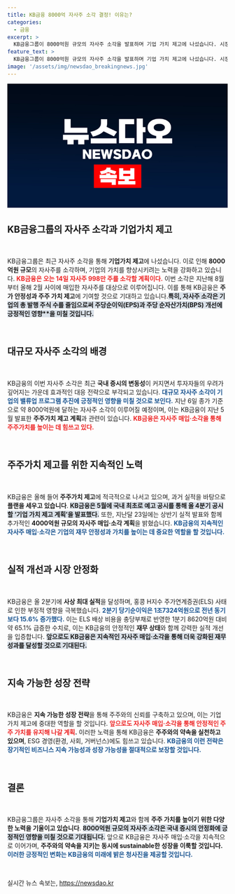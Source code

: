 ```yaml
---
title: KB금융 8000억 자사주 소각 결정! 이유는?
categories:
  - 금융
excerpt: >
  KB금융그룹이 8000억원 규모의 자사주 소각을 발표하며 기업 가치 제고에 나섰습니다. 시장 안정화 기대감 속에 주주 가치를 높일 전략을 세우고 있는 KB금융, 그 뒤에 숨은 이야기와 향후 계획을 확인해보세요!
feature_text: >
  KB금융그룹이 8000억원 규모의 자사주 소각을 발표하며 기업 가치 제고에 나섰습니다. 시장 안정화 기대감 속에 주주 가치를 높일 전략을 세우고 있는 KB금융, 그 뒤에 숨은 이야기와 향후 계획을 확인해보세요!
image: '/assets/img/newsdao_breakingnews.jpg'
---
```


<p><img src="/assets/img/newsdao_breakingnews.jpg" alt="ranknews 속보" /></p>

<h2 data-ke-size="size26">KB금융그룹의 자사주 소각과 기업가치 제고</h2>

<p data-ke-size="size16">&nbsp;</p>

<p>KB금융그룹은 최근 자사주 소각을 통해 <strong>기업가치 제고</strong>에 나섰습니다. 이로 인해 <strong>8000억원 규모</strong>의 자사주를 소각하며, 기업의 가치를 향상시키려는 노력을 강화하고 있습니다. <b><span style="color: #ee2323;">KB금융은 오는 14일 자사주 998만 주를 소각할 계획이다.</span></b> 이번 소각은 지난해 8월부터 올해 2월 사이에 매입한 자사주를 대상으로 이루어집니다. 이를 통해 KB금융은 <strong>주가 안정성과 주주 가치 제고</strong>에 기여할 것으로 기대하고 있습니다.<b><span style="background-color: #21538527;">특히, 자사주 소각은 기업의 총 발행 주식 수를 줄임으로써 주당순이익(EPS)과 주당 순자산가치(BPS) 개선에 긍정적인 영향**을 미칠 것입니다.</span></b></p>

<p data-ke-size="size16">&nbsp;</p>

<h2 data-ke-size="size26">대규모 자사주 소각의 배경</h2>

<p data-ke-size="size16">&nbsp;</p>

<p>KB금융의 이번 자사주 소각은 최근 <strong>국내 증시의 변동성</strong>이 커지면서 투자자들의 우려가 깊어지는 가운데 효과적인 대응 전략으로 부각되고 있습니다. <b><span style="color: #1a5490;">대규모 자사주 소각이 기업의 밸류업 프로그램 추진에 긍정적인 영향을 미칠 것으로 보인다.</span></b> 지난 6일 종가 기준으로 약 8000억원에 달하는 자사주 소각이 이루어질 예정이며, 이는 KB금융이 지난 5월 발표한 <strong>주주가치 제고 계획</strong>과 관련이 있습니다. <b><span style="color: #ee2323;">KB금융은 자사주 매입·소각을 통해 주주가치를 높이는 데 힘쓰고 있다.</span></b></p>

<p data-ke-size="size16">&nbsp;</p>

<h2 data-ke-size="size26">주주가치 제고를 위한 지속적인 노력</h2>

<p data-ke-size="size16">&nbsp;</p>

<p>KB금융은 올해 들어 <strong>주주가치 제고</strong>에 적극적으로 나서고 있으며, 과거 실적을 바탕으로 <strong>플랜을 세우고 있습니다</strong>. <b><span style="background-color: #21538527;">KB금융은 5월에 국내 최초로 예고 공시를 통해 올 4분기 공시할 ‘기업 가치 제고 계획’을 발표했다.</span></b> 또한, 지난달 23일에는 상반기 실적 발표와 함께 추가적인 <strong>4000억원 규모의 자사주 매입·소각 계획</strong>을 밝혔습니다. <b><span style="color: #1a5490;">KB금융의 지속적인 자사주 매입·소각은 기업의 재무 안정성과 가치를 높이는 데 중요한 역할을 할 것입니다.</span></b></p>

<p data-ke-size="size16">&nbsp;</p>

<h2 data-ke-size="size26">실적 개선과 시장 안정화</h2>

<p data-ke-size="size16">&nbsp;</p>

<p>KB금융은 올 2분기에 <strong>사상 최대 실적</strong>을 달성하며, 홍콩 H지수 주가연계증권(ELS) 사태로 인한 부정적 영향을 극복했습니다. <b><span style="color: #1a5490;">2분기 당기순이익은 1조7324억원으로 전년 동기보다 15.6% 증가했다.</span></b> 이는 ELS 배상 비용을 충당부채로 반영한 1분기 8620억원 대비 약 65.1% 급증한 수치로, 이는 KB금융의 안정적인 <strong>재무 상태</strong>와 함께 강력한 실적 개선을 입증합니다. <b><span style="background-color: #21538527;">앞으로도 KB금융은 지속적인 자사주 매입·소각을 통해 더욱 강화된 재무 성과를 달성할 것으로 기대된다.</span></b></p>

<p data-ke-size="size16">&nbsp;</p>

<h2 data-ke-size="size26">지속 가능한 성장 전략</h2>

<p data-ke-size="size16">&nbsp;</p>

<p>KB금융은 <strong>지속 가능한 성장 전략</strong>을 통해 주주와의 신뢰를 구축하고 있으며, 이는 기업 가치 제고에 중대한 역할을 할 것입니다. <b><span style="color: #ee2323;">앞으로도 자사주 매입·소각을 통해 안정적인 주주 가치를 유지해 나갈 계획</span>.</b> 이러한 노력을 통해 KB금융은 <strong>주주와의 약속을 실천하고 있으며</strong>, ESG 경영(환경, 사회, 거버넌스)에도 힘쓰고 있습니다. <b><span style="color: #1a5490;">KB금융의 이런 전략은 장기적인 비즈니스 지속 가능성과 성장 가능성을 절대적으로 보장할 것입니다.</span></b></p>

<p data-ke-size="size16">&nbsp;</p>

<h2 data-ke-size="size26">결론</h2>

<p data-ke-size="size16">&nbsp;</p>

<p>KB금융그룹은 자사주 소각을 통해 <strong>기업가치 제고</strong>와 함께 <strong>주주 가치를 높이기 위한 다양한 노력을 기울이고 있습니다</strong>. <b><span style="background-color: #21538527;">8000억원 규모의 자사주 소각은 국내 증시의 안정화에 긍정적인 영향을 미칠 것으로 기대됩니다.</span></b> 앞으로 KB금융은 자사주 매입·소각을 지속적으로 이어가며, <strong>주주와의 약속을 지키는 동시에 sustainable한 성장을 이룩할 것입니다.</strong><b><span style="color: #1a5490;">이러한 긍정적인 변화는 KB금융의 미래에 밝은 청사진을 제공할 것입니다.</span></b></p>

<p data-ke-size="size16">&nbsp;</p>
실시간 뉴스 속보는, <a href="https://newsdao.kr" rel="dofollow">https://newsdao.kr</a>


